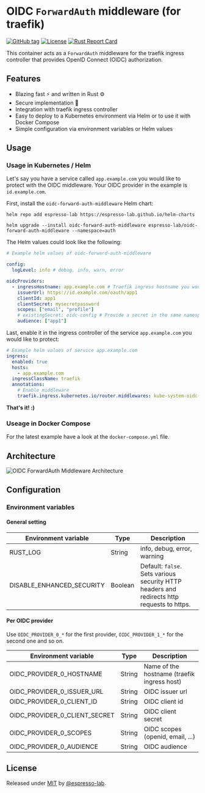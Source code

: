 # OIDC `ForwardAuth` middleware (for traefik)

[![GitHub tag](https://img.shields.io/github/tag/espresso-lab/oidc-forward-auth-middleware?include_prereleases=&sort=semver&color=blue)](https://github.com/espresso-lab/oidc-forward-auth-middleware/tags/)
[![License](https://img.shields.io/badge/License-MIT-blue)](#license)
[![Rust Report Card](https://rust-reportcard.xuri.me/badge/github.com/espresso-lab/oidc-forward-auth-middleware)](https://rust-reportcard.xuri.me/report/github.com/espresso-lab/oidc-forward-auth-middleware)

This container acts as a `ForwardAuth` middleware for the traefik ingress controller that provides OpenID Connect (OIDC) authorization.

## Features

- Blazing fast ⚡️ and written in Rust ⚙️
- Secure implementation 🔐
- Integration with traefik ingress controller
- Easy to deploy to a Kubernetes environment via Helm or to use it with Docker Compose
- Simple configuration via environment variables or Helm values

## Usage

### Usage in Kubernetes / Helm

Let's say you have a service called `app.example.com` you would like to protect with the OIDC middleware.
Your OIDC provider in the example is `id.example.com`.

First, install the `oidc-forward-auth-middleware` Helm chart:

```
helm repo add espresso-lab https://espresso-lab.github.io/helm-charts

helm upgrade --install oidc-forward-auth-middleware espresso-lab/oidc-forward-auth-middleware --namespace=auth
```

The Helm values could look like the following:

```yaml
# Example helm values of oidc-forward-auth-middleware

config:
  logLevel: info # debug, info, warn, error

oidcProviders:
  - ingressHostname: app.example.com # Traefik ingress hostname you would like to protect
    issuerUrl: https://id.example.com/oauth/app1
    clientId: app1
    clientSecret: mysecretpassword
    scopes: ["email", "profile"]
    # existingSecret: oidc-config # Provide a secret in the same namespace with fields clientId, clientSecret
    audience: ["app1"]
```

Last, enable it in the ingress controller of the service `app.example.com` you would like to protect:

```yaml
# Example helm values of service app.example.com
ingress:
  enabled: true
  hosts:
    - app.example.com
  ingressClassName: traefik
  annotations:
    # Enable middleware
    traefik.ingress.kubernetes.io/router.middlewares: kube-system-oidc-forward-auth-middleware@kubernetescrd
```

**That's it! :)**

### Useage in Docker Compose

For the latest example have a look at the `docker-compose.yml` file.

## Architecture

![OIDC ForwardAuth Middleware Architecture](https://github.com/espresso-lab/oidc-forward-auth-middleware/blob/main/docs/architecture.png?raw=true)

## Configuration

### Environment variables

#### General setting

| Environment variable      | Type    | Description                                                                                |
| ------------------------- | ------- | ------------------------------------------------------------------------------------------ |
| RUST_LOG                  | String  | info, debug, error, warning                                                                |
| DISABLE_ENHANCED_SECURITY | Boolean | Default: `false`. Sets various security HTTP headers and redirects http requests to https. |

#### Per OIDC provider

Use `OIDC_PROVIDER_0_*` for the first provider, `OIDC_PROVIDER_1_*` for the second one and so on.

| Environment variable          | Type   | Description                                 |
| ----------------------------- | ------ | ------------------------------------------- |
| OIDC_PROVIDER_0_HOSTNAME      | String | Name of the hostname (traefik ingress host) |
| OIDC_PROVIDER_0_ISSUER_URL    | String | OIDC issuer url                             |
| OIDC_PROVIDER_0_CLIENT_ID     | String | OIDC client id                              |
| OIDC_PROVIDER_0_CLIENT_SECRET | String | OIDC client secret                          |
| OIDC_PROVIDER_0_SCOPES        | String | OIDC scopes (openid, email, ...)            |
| OIDC_PROVIDER_0_AUDIENCE      | String | OIDC audience                               |

## License

Released under [MIT](/LICENSE) by [@espresso-lab](https://github.com/espresso-lab).
